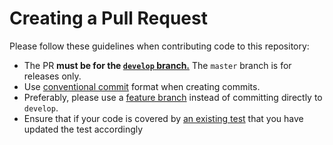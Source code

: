 # Creating a Pull Request

Please follow these guidelines when contributing code to this repository:

* The PR **must be for the [`develop` branch.](https://github.com/FoxxMD/multi-scrobbler/tree/develop)** The `master` branch is for releases only.
* Use [conventional commit](https://www.conventionalcommits.org/en/v1.0.0/#summary) format when creating commits.
* Preferably, please use a [feature branch](https://stackoverflow.com/a/39586780/1469797) instead of committing directly to `develop`.
* Ensure that if your code is covered by [an existing test](./src/backend/tests) that you have updated the test accordingly
